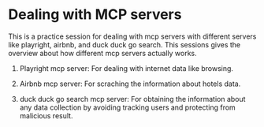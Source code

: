 # Dealing with MCP servers

This is a practice session for dealing with mcp servers with different servers like playright, airbnb, and duck duck go search. This sessions gives the overview about how different mcp servers actually works. 

1. Playright mcp server:
For dealing with internet data like browsing.

2. Airbnb mcp server:
For scraching the information about hotels data.

3. duck duck go search mcp server:
For obtaining the information about any data collection by avoiding tracking users and protecting from malicious result.
